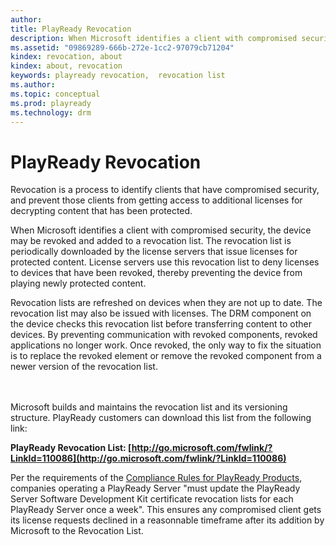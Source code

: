 ```yaml
---
author:
title: PlayReady Revocation
description: When Microsoft identifies a client with compromised security, the device may be revoked and added to a revocation list.
ms.assetid: "09869289-666b-272e-1cc2-97079cb71204"
kindex: revocation, about
kindex: about, revocation
keywords: playready revocation,  revocation list
ms.author:
ms.topic: conceptual
ms.prod: playready
ms.technology: drm
---
```



# PlayReady Revocation


Revocation is a process to identify clients that have compromised security, and prevent those clients from getting access to additional licenses for decrypting content that has been protected.


When Microsoft identifies a client with compromised security, the device may be revoked and added to a revocation list. The revocation list is periodically downloaded by the license servers that issue licenses for protected content. License servers use this revocation list to deny licenses to devices that have been revoked, thereby preventing the device from playing newly protected content.


Revocation lists are refreshed on devices when they are not up to date. The revocation list may also be issued with licenses. The DRM component on the device checks this revocation list before transferring content to other devices. By preventing communication with revoked components, revoked applications no longer work. Once revoked, the only way to fix the situation is to replace the revoked element or remove the revoked component from a newer version of the revocation list.

<br/>
<br/>
Microsoft builds and maintains the revocation list and its versioning structure. PlayReady customers can download this list from the following link:

**PlayReady Revocation List: [http://go.microsoft.com/fwlink/?LinkId=110086](http://go.microsoft.com/fwlink/?LinkId=110086)**

Per the requirements of the [Compliance Rules for PlayReady Products](https://www.microsoft.com/playready/licensing/compliance/), companies operating a PlayReady Server "must update the PlayReady Server Software Development Kit certificate revocation lists for each PlayReady Server once a week". This ensures any compromised client gets its license requests declined in a reasonnable timeframe after its addition by Microsoft to the Revocation List.

